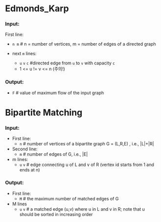 # Edmonds_Karp

### Input:
First line:  
* ```n m```  # n = number of vertices, m = number of edges of a directed graph  

* next ```m``` lines:  
  * ```u``` ```v``` ```c```  #directed edge from ```u``` to ```v``` with capacity ```c```
  * 1 <= u != v <= n (주의!)

### Output:
* ```F``` # value of maximum flow of the input graph



# Bipartite Matching
### Input:  
* First line:  
  * ```n```  # number of vertices of a bipartite graph G = (L,R,E) , i.e., |L|+|R|  
* Second line:
  * ```m``` # number of edges of G, i.e., |E|
* m lines:
  * ```u``` ```v``` # edge connecting u of L and v of R (vertex id starts from 1 and ends at n)

### Output:
* First line:
  * ```M``` # the maximum number of matched edges of G
* M lines
  * ```u``` ```v``` # a matched edge (u,v) where u in L and v in R; note that u should be sorted in increasing order
